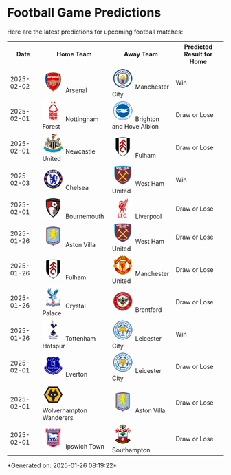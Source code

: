 # Football Game Predictions

Here are the latest predictions for upcoming football matches:

<table>
  <tr>
    <th>Date</th>
    <th>Home Team</th>
    <th>Away Team</th>
    <th>Predicted Result for Home</th>
  </tr>
  <tr>
    <td>2025-02-02</td>
    <td><img src='logos/Arsenal.svg' alt='Arsenal' width='50'> Arsenal</td>
    <td><img src='logos/ManchesterCity.svg' alt='Manchester City' width='50'> Manchester City</td>
    <td>Win</td>
  </tr>
  <tr>
    <td>2025-02-01</td>
    <td><img src='logos/NottinghamForest.svg' alt='Nottingham Forest' width='50'> Nottingham Forest</td>
    <td><img src='logos/BrightonHoveAlbion.svg' alt='Brighton and Hove Albion' width='50'> Brighton and Hove Albion</td>
    <td>Draw or Lose</td>
  </tr>
  <tr>
    <td>2025-02-01</td>
    <td><img src='logos/NewcastleUnited.svg' alt='Newcastle United' width='50'> Newcastle United</td>
    <td><img src='logos/Fulham.svg' alt='Fulham' width='50'> Fulham</td>
    <td>Draw or Lose</td>
  </tr>
  <tr>
    <td>2025-02-03</td>
    <td><img src='logos/Chelsea.svg' alt='Chelsea' width='50'> Chelsea</td>
    <td><img src='logos/WestHamUnited.svg' alt='West Ham United' width='50'> West Ham United</td>
    <td>Win</td>
  </tr>
  <tr>
    <td>2025-02-01</td>
    <td><img src='logos/Bournemouth.svg' alt='Bournemouth' width='50'> Bournemouth</td>
    <td><img src='logos/Liverpool.svg' alt='Liverpool' width='50'> Liverpool</td>
    <td>Draw or Lose</td>
  </tr>
  <tr>
    <td>2025-01-26</td>
    <td><img src='logos/AstonVilla.svg' alt='Aston Villa' width='50'> Aston Villa</td>
    <td><img src='logos/WestHamUnited.svg' alt='West Ham United' width='50'> West Ham United</td>
    <td>Draw or Lose</td>
  </tr>
  <tr>
    <td>2025-01-26</td>
    <td><img src='logos/Fulham.svg' alt='Fulham' width='50'> Fulham</td>
    <td><img src='logos/ManchesterUnited.svg' alt='Manchester United' width='50'> Manchester United</td>
    <td>Draw or Lose</td>
  </tr>
  <tr>
    <td>2025-01-26</td>
    <td><img src='logos/CrystalPalace.svg' alt='Crystal Palace' width='50'> Crystal Palace</td>
    <td><img src='logos/Brentford.svg' alt='Brentford' width='50'> Brentford</td>
    <td>Draw or Lose</td>
  </tr>
  <tr>
    <td>2025-01-26</td>
    <td><img src='logos/TottenhamHotspur.svg' alt='Tottenham Hotspur' width='50'> Tottenham Hotspur</td>
    <td><img src='logos/LeicesterCity.svg' alt='Leicester City' width='50'> Leicester City</td>
    <td>Win</td>
  </tr>
  <tr>
    <td>2025-02-01</td>
    <td><img src='logos/Everton.svg' alt='Everton' width='50'> Everton</td>
    <td><img src='logos/LeicesterCity.svg' alt='Leicester City' width='50'> Leicester City</td>
    <td>Draw or Lose</td>
  </tr>
  <tr>
    <td>2025-02-01</td>
    <td><img src='logos/WolverhamptonWanderers.svg' alt='Wolverhampton Wanderers' width='50'> Wolverhampton Wanderers</td>
    <td><img src='logos/AstonVilla.svg' alt='Aston Villa' width='50'> Aston Villa</td>
    <td>Draw or Lose</td>
  </tr>
  <tr>
    <td>2025-02-01</td>
    <td><img src='logos/IpswichTown.svg' alt='Ipswich Town' width='50'> Ipswich Town</td>
    <td><img src='logos/Southampton.svg' alt='Southampton' width='50'> Southampton</td>
    <td>Draw or Lose</td>
  </tr>
</table>
*Generated on: 2025-01-26 08:19:22*


